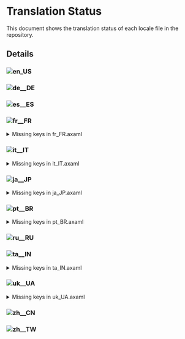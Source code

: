# Translation Status

This document shows the translation status of each locale file in the repository.

## Details

### ![en_US](https://img.shields.io/badge/en__US-%E2%88%9A-brightgreen)

### ![de__DE](https://img.shields.io/badge/de__DE-%E2%88%9A-brightgreen)

### ![es__ES](https://img.shields.io/badge/es__ES-%E2%88%9A-brightgreen)

### ![fr__FR](https://img.shields.io/badge/fr__FR-78.68%25-yellow)

<details>
<summary>Missing keys in fr_FR.axaml</summary>

- Text.AddToIgnore
- Text.AddToIgnore.Pattern
- Text.AddToIgnore.Storage
- Text.App.Hide
- Text.App.ShowAll
- Text.Askpass.Passphrase
- Text.Avatar.Load
- Text.Bisect
- Text.Bisect.Abort
- Text.Bisect.Bad
- Text.Bisect.Detecting
- Text.Bisect.Good
- Text.Bisect.Skip
- Text.Bisect.WaitingForRange
- Text.BranchCM.ResetToSelectedCommit
- Text.BranchCM.SwitchToWorktree
- Text.BranchTree.Ahead
- Text.BranchTree.AheadBehind
- Text.BranchTree.Behind
- Text.BranchTree.InvalidUpstream
- Text.BranchTree.Remote
- Text.BranchTree.Status
- Text.BranchTree.Tracking
- Text.BranchTree.URL
- Text.BranchTree.Worktree
- Text.ChangeSubmoduleUrl
- Text.ChangeSubmoduleUrl.Submodule
- Text.ChangeSubmoduleUrl.URL
- Text.Checkout.RecurseSubmodules
- Text.Checkout.WarnLostCommits
- Text.Checkout.WithFastForward
- Text.Checkout.WithFastForward.Upstream
- Text.CommitCM.CopyAuthor
- Text.CommitCM.CopyCommitMessage
- Text.CommitCM.CopyCommitter
- Text.CommitCM.CopySubject
- Text.CommitCM.InteractiveRebase
- Text.CommitCM.InteractiveRebase.Drop
- Text.CommitCM.InteractiveRebase.Edit
- Text.CommitCM.InteractiveRebase.Fixup
- Text.CommitCM.InteractiveRebase.Manually
- Text.CommitCM.InteractiveRebase.Reword
- Text.CommitCM.InteractiveRebase.Squash
- Text.CommitCM.PushRevision
- Text.CommitCM.Rebase
- Text.CommitCM.Reset
- Text.CommitDetail.Changes.Count
- Text.CommitDetail.Info.Key
- Text.CommitDetail.Info.Signer
- Text.CommitMessageTextBox.PasteAndReplaceAll
- Text.CommitMessageTextBox.SubjectCount
- Text.Configure.CommitMessageTemplate.BuiltinVars
- Text.Configure.CustomAction.Arguments.Tip
- Text.Configure.CustomAction.InputControls
- Text.Configure.CustomAction.InputControls.Edit
- Text.Configure.CustomAction.Scope.Remote
- Text.Configure.CustomAction.Scope.Tag
- Text.Configure.Git.PreferredMergeMode
- Text.Configure.IssueTracker.AddSampleGerritChangeIdCommit
- Text.Configure.IssueTracker.Share
- Text.ConfigureCustomActionControls
- Text.ConfigureCustomActionControls.CheckedValue
- Text.ConfigureCustomActionControls.CheckedValue.Tip
- Text.ConfigureCustomActionControls.Description
- Text.ConfigureCustomActionControls.DefaultValue
- Text.ConfigureCustomActionControls.IsFolder
- Text.ConfigureCustomActionControls.Label
- Text.ConfigureCustomActionControls.Options
- Text.ConfigureCustomActionControls.Options.Tip
- Text.ConfigureCustomActionControls.Type
- Text.ConfirmEmptyCommit.Continue
- Text.ConfirmEmptyCommit.NoLocalChanges
- Text.ConfirmEmptyCommit.StageAllThenCommit
- Text.ConfirmEmptyCommit.WithLocalChanges
- Text.ConfirmRestart.Title
- Text.ConfirmRestart.Message
- Text.CreateBranch.OverwriteExisting
- Text.DeinitSubmodule
- Text.DeinitSubmodule.Force
- Text.DeinitSubmodule.Path
- Text.DeleteMultiTags
- Text.DeleteMultiTags.DeleteFromRemotes
- Text.DeleteMultiTags.Tip
- Text.Diff.Image.Blend
- Text.Diff.Image.SideBySide
- Text.Diff.Image.Swipe
- Text.Diff.New
- Text.Diff.Old
- Text.Diff.Submodule.Deleted
- Text.DirHistories
- Text.DirtyState.HasLocalChanges
- Text.DirtyState.HasPendingPullOrPush
- Text.DirtyState.UpToDate
- Text.Discard.IncludeUntracked
- Text.ExecuteCustomAction.Target
- Text.ExecuteCustomAction.Repository
- Text.GitFlow.FinishWithPush
- Text.GitFlow.FinishWithSquash
- Text.Hotkeys.Global.SwitchWorkspace
- Text.Hotkeys.Global.SwitchTab
- Text.Hotkeys.TextEditor.OpenExternalMergeTool
- Text.InteractiveRebase.ReorderTip
- Text.Launcher.Pages
- Text.Launcher.Workspaces
- Text.Merge.Edit
- Text.MoveSubmodule
- Text.MoveSubmodule.MoveTo
- Text.MoveSubmodule.Submodule
- Text.Preferences.AI.ReadApiKeyFromEnv
- Text.Preferences.Appearance.UseAutoHideScrollBars
- Text.Preferences.General.EnableCompactFolders
- Text.Preferences.General.ShowChangesPageByDefault
- Text.Preferences.Git.IgnoreCRAtEOLInDiff
- Text.Preferences.Git.UseLibsecret
- Text.Pull.RecurseSubmodules
- Text.Push.New
- Text.Push.Revision
- Text.Push.Revision.Title
- Text.RemoteCM.CustomAction
- Text.Repository.BranchSort
- Text.Repository.BranchSort.ByCommitterDate
- Text.Repository.BranchSort.ByName
- Text.Repository.ClearStashes
- Text.Repository.Dashboard
- Text.Repository.MoreOptions
- Text.Repository.OnlyHighlightCurrentBranchInGraph
- Text.Repository.Search.ByContent
- Text.Repository.Search.ByPath
- Text.Repository.ShowDecoratedCommitsOnly
- Text.Repository.ShowFirstParentOnly
- Text.Repository.ShowFlags
- Text.Repository.ShowLostCommits
- Text.Repository.ShowSubmodulesAsTree
- Text.Repository.UseRelativeTimeInGraph
- Text.Repository.ViewLogs
- Text.Repository.Visit
- Text.ResetWithoutCheckout
- Text.ResetWithoutCheckout.MoveTo
- Text.ResetWithoutCheckout.Target
- Text.ScanRepositories.UseCustomDir
- Text.SetSubmoduleBranch
- Text.SetSubmoduleBranch.Submodule
- Text.SetSubmoduleBranch.Current
- Text.SetSubmoduleBranch.New
- Text.SetSubmoduleBranch.New.Tip
- Text.Stash.Mode
- Text.StashCM.CopyMessage
- Text.Submodule.Branch
- Text.Submodule.CopyBranch
- Text.Submodule.Deinit
- Text.Submodule.Histories
- Text.Submodule.Move
- Text.Submodule.RelativePath
- Text.Submodule.RelativePath.Placeholder
- Text.Submodule.SetBranch
- Text.Submodule.SetURL
- Text.Submodule.Status
- Text.Submodule.Status.Modified
- Text.Submodule.Status.NotInited
- Text.Submodule.Status.RevisionChanged
- Text.Submodule.Status.Unmerged
- Text.Submodule.Update
- Text.Submodule.URL
- Text.Tag.Tagger
- Text.Tag.Time
- Text.TagCM.Copy.Message
- Text.TagCM.Copy.Name
- Text.TagCM.Copy.Tagger
- Text.TagCM.CopyName
- Text.TagCM.CustomAction
- Text.TagCM.DeleteMultiple
- Text.UpdateSubmodules.UpdateToRemoteTrackingBranch
- Text.ViewLogs
- Text.ViewLogs.Clear
- Text.ViewLogs.CopyLog
- Text.ViewLogs.Delete
- Text.WorkingCopy.AddToGitIgnore.InFolder
- Text.WorkingCopy.ClearCommitHistories
- Text.WorkingCopy.ClearCommitHistories.Confirm
- Text.WorkingCopy.ConfirmCommitWithDetachedHead
- Text.WorkingCopy.ConfirmCommitWithFilter
- Text.WorkingCopy.Conflicts.OpenExternalMergeTool
- Text.WorkingCopy.Conflicts.OpenExternalMergeToolAllConflicts
- Text.WorkingCopy.Conflicts.UseMine
- Text.WorkingCopy.Conflicts.UseTheirs
- Text.WorkingCopy.NoVerify
- Text.WorkingCopy.ResetAuthor
- Text.Worktree.Open

</details>

### ![it__IT](https://img.shields.io/badge/it__IT-97.85%25-yellow)

<details>
<summary>Missing keys in it_IT.axaml</summary>

- Text.BranchCM.SwitchToWorktree
- Text.BranchTree.Ahead
- Text.BranchTree.AheadBehind
- Text.BranchTree.Behind
- Text.BranchTree.Status
- Text.BranchTree.Worktree
- Text.CommitMessageTextBox.PasteAndReplaceAll
- Text.DirtyState.HasLocalChanges
- Text.DirtyState.HasPendingPullOrPush
- Text.DirtyState.UpToDate
- Text.Preferences.AI.ReadApiKeyFromEnv
- Text.Preferences.Appearance.UseAutoHideScrollBars
- Text.Preferences.General.EnableCompactFolders
- Text.Preferences.General.ShowChangesPageByDefault
- Text.ScanRepositories.UseCustomDir
- Text.WorkingCopy.ClearCommitHistories
- Text.WorkingCopy.ClearCommitHistories.Confirm
- Text.WorkingCopy.NoVerify
- Text.Worktree.Open

</details>

### ![ja__JP](https://img.shields.io/badge/ja__JP-78.68%25-yellow)

<details>
<summary>Missing keys in ja_JP.axaml</summary>

- Text.AddToIgnore
- Text.AddToIgnore.Pattern
- Text.AddToIgnore.Storage
- Text.App.Hide
- Text.App.ShowAll
- Text.Askpass.Passphrase
- Text.Avatar.Load
- Text.Bisect
- Text.Bisect.Abort
- Text.Bisect.Bad
- Text.Bisect.Detecting
- Text.Bisect.Good
- Text.Bisect.Skip
- Text.Bisect.WaitingForRange
- Text.BranchCM.CompareWithCurrent
- Text.BranchCM.ResetToSelectedCommit
- Text.BranchCM.SwitchToWorktree
- Text.BranchTree.Ahead
- Text.BranchTree.AheadBehind
- Text.BranchTree.Behind
- Text.BranchTree.InvalidUpstream
- Text.BranchTree.Remote
- Text.BranchTree.Status
- Text.BranchTree.Tracking
- Text.BranchTree.URL
- Text.BranchTree.Worktree
- Text.ChangeSubmoduleUrl
- Text.ChangeSubmoduleUrl.Submodule
- Text.ChangeSubmoduleUrl.URL
- Text.Checkout.RecurseSubmodules
- Text.Checkout.WarnLostCommits
- Text.Checkout.WithFastForward
- Text.Checkout.WithFastForward.Upstream
- Text.CommitCM.CopyAuthor
- Text.CommitCM.CopyCommitMessage
- Text.CommitCM.CopyCommitter
- Text.CommitCM.CopySubject
- Text.CommitCM.InteractiveRebase
- Text.CommitCM.InteractiveRebase.Drop
- Text.CommitCM.InteractiveRebase.Edit
- Text.CommitCM.InteractiveRebase.Fixup
- Text.CommitCM.InteractiveRebase.Manually
- Text.CommitCM.InteractiveRebase.Reword
- Text.CommitCM.InteractiveRebase.Squash
- Text.CommitCM.PushRevision
- Text.CommitCM.Rebase
- Text.CommitCM.Reset
- Text.CommitDetail.Changes.Count
- Text.CommitDetail.Info.Key
- Text.CommitDetail.Info.Signer
- Text.CommitMessageTextBox.PasteAndReplaceAll
- Text.CommitMessageTextBox.SubjectCount
- Text.Configure.CommitMessageTemplate.BuiltinVars
- Text.Configure.CustomAction.Arguments.Tip
- Text.Configure.CustomAction.InputControls
- Text.Configure.CustomAction.InputControls.Edit
- Text.Configure.CustomAction.Scope.Remote
- Text.Configure.CustomAction.Scope.Tag
- Text.Configure.Git.PreferredMergeMode
- Text.Configure.IssueTracker.AddSampleGerritChangeIdCommit
- Text.Configure.IssueTracker.Share
- Text.ConfigureCustomActionControls
- Text.ConfigureCustomActionControls.CheckedValue
- Text.ConfigureCustomActionControls.CheckedValue.Tip
- Text.ConfigureCustomActionControls.Description
- Text.ConfigureCustomActionControls.DefaultValue
- Text.ConfigureCustomActionControls.IsFolder
- Text.ConfigureCustomActionControls.Label
- Text.ConfigureCustomActionControls.Options
- Text.ConfigureCustomActionControls.Options.Tip
- Text.ConfigureCustomActionControls.Type
- Text.ConfirmEmptyCommit.Continue
- Text.ConfirmEmptyCommit.NoLocalChanges
- Text.ConfirmEmptyCommit.StageAllThenCommit
- Text.ConfirmEmptyCommit.WithLocalChanges
- Text.ConfirmRestart.Title
- Text.ConfirmRestart.Message
- Text.CreateBranch.OverwriteExisting
- Text.DeinitSubmodule
- Text.DeinitSubmodule.Force
- Text.DeinitSubmodule.Path
- Text.DeleteMultiTags
- Text.DeleteMultiTags.DeleteFromRemotes
- Text.DeleteMultiTags.Tip
- Text.Diff.Image.Blend
- Text.Diff.Image.SideBySide
- Text.Diff.Image.Swipe
- Text.Diff.New
- Text.Diff.Old
- Text.Diff.Submodule.Deleted
- Text.DirHistories
- Text.DirtyState.HasLocalChanges
- Text.DirtyState.HasPendingPullOrPush
- Text.DirtyState.UpToDate
- Text.Discard.IncludeUntracked
- Text.ExecuteCustomAction.Target
- Text.ExecuteCustomAction.Repository
- Text.GitFlow.FinishWithPush
- Text.GitFlow.FinishWithSquash
- Text.Hotkeys.Global.SwitchWorkspace
- Text.Hotkeys.Global.SwitchTab
- Text.Hotkeys.TextEditor.OpenExternalMergeTool
- Text.InteractiveRebase.ReorderTip
- Text.Launcher.Pages
- Text.Launcher.Workspaces
- Text.Merge.Edit
- Text.MoveSubmodule
- Text.MoveSubmodule.MoveTo
- Text.MoveSubmodule.Submodule
- Text.Preferences.AI.ReadApiKeyFromEnv
- Text.Preferences.Appearance.UseAutoHideScrollBars
- Text.Preferences.General.EnableCompactFolders
- Text.Preferences.General.ShowChangesPageByDefault
- Text.Preferences.Git.IgnoreCRAtEOLInDiff
- Text.Preferences.Git.UseLibsecret
- Text.Pull.RecurseSubmodules
- Text.Push.New
- Text.Push.Revision
- Text.Push.Revision.Title
- Text.RemoteCM.CustomAction
- Text.Repository.BranchSort
- Text.Repository.BranchSort.ByCommitterDate
- Text.Repository.BranchSort.ByName
- Text.Repository.ClearStashes
- Text.Repository.Dashboard
- Text.Repository.FilterCommits
- Text.Repository.MoreOptions
- Text.Repository.OnlyHighlightCurrentBranchInGraph
- Text.Repository.Search.ByContent
- Text.Repository.Search.ByPath
- Text.Repository.ShowDecoratedCommitsOnly
- Text.Repository.ShowFirstParentOnly
- Text.Repository.ShowFlags
- Text.Repository.ShowLostCommits
- Text.Repository.ShowSubmodulesAsTree
- Text.Repository.UseRelativeTimeInGraph
- Text.Repository.ViewLogs
- Text.Repository.Visit
- Text.ResetWithoutCheckout
- Text.ResetWithoutCheckout.MoveTo
- Text.ResetWithoutCheckout.Target
- Text.ScanRepositories.UseCustomDir
- Text.SetSubmoduleBranch
- Text.SetSubmoduleBranch.Submodule
- Text.SetSubmoduleBranch.Current
- Text.SetSubmoduleBranch.New
- Text.SetSubmoduleBranch.New.Tip
- Text.Stash.Mode
- Text.StashCM.CopyMessage
- Text.Submodule.Branch
- Text.Submodule.CopyBranch
- Text.Submodule.Deinit
- Text.Submodule.Histories
- Text.Submodule.Move
- Text.Submodule.SetBranch
- Text.Submodule.SetURL
- Text.Submodule.Status
- Text.Submodule.Status.Modified
- Text.Submodule.Status.NotInited
- Text.Submodule.Status.RevisionChanged
- Text.Submodule.Status.Unmerged
- Text.Submodule.Update
- Text.Submodule.URL
- Text.Tag.Tagger
- Text.Tag.Time
- Text.TagCM.Copy.Message
- Text.TagCM.Copy.Name
- Text.TagCM.Copy.Tagger
- Text.TagCM.CopyName
- Text.TagCM.CustomAction
- Text.TagCM.DeleteMultiple
- Text.UpdateSubmodules.UpdateToRemoteTrackingBranch
- Text.ViewLogs
- Text.ViewLogs.Clear
- Text.ViewLogs.CopyLog
- Text.ViewLogs.Delete
- Text.WorkingCopy.AddToGitIgnore.InFolder
- Text.WorkingCopy.ClearCommitHistories
- Text.WorkingCopy.ClearCommitHistories.Confirm
- Text.WorkingCopy.ConfirmCommitWithDetachedHead
- Text.WorkingCopy.ConfirmCommitWithFilter
- Text.WorkingCopy.Conflicts.OpenExternalMergeTool
- Text.WorkingCopy.Conflicts.OpenExternalMergeToolAllConflicts
- Text.WorkingCopy.Conflicts.UseMine
- Text.WorkingCopy.Conflicts.UseTheirs
- Text.WorkingCopy.NoVerify
- Text.WorkingCopy.ResetAuthor
- Text.Worktree.Open

</details>

### ![pt__BR](https://img.shields.io/badge/pt__BR-72.22%25-red)

<details>
<summary>Missing keys in pt_BR.axaml</summary>

- Text.AddToIgnore
- Text.AddToIgnore.Pattern
- Text.AddToIgnore.Storage
- Text.AIAssistant.Regen
- Text.AIAssistant.Use
- Text.App.Hide
- Text.App.ShowAll
- Text.ApplyStash
- Text.ApplyStash.DropAfterApply
- Text.ApplyStash.RestoreIndex
- Text.ApplyStash.Stash
- Text.Askpass.Passphrase
- Text.Avatar.Load
- Text.Bisect
- Text.Bisect.Abort
- Text.Bisect.Bad
- Text.Bisect.Detecting
- Text.Bisect.Good
- Text.Bisect.Skip
- Text.Bisect.WaitingForRange
- Text.BranchCM.CustomAction
- Text.BranchCM.MergeMultiBranches
- Text.BranchCM.ResetToSelectedCommit
- Text.BranchCM.SwitchToWorktree
- Text.BranchTree.Ahead
- Text.BranchTree.AheadBehind
- Text.BranchTree.Behind
- Text.BranchTree.InvalidUpstream
- Text.BranchTree.Remote
- Text.BranchTree.Status
- Text.BranchTree.Tracking
- Text.BranchTree.URL
- Text.BranchTree.Worktree
- Text.ChangeSubmoduleUrl
- Text.ChangeSubmoduleUrl.Submodule
- Text.ChangeSubmoduleUrl.URL
- Text.Checkout.RecurseSubmodules
- Text.Checkout.WarnLostCommits
- Text.Checkout.WithFastForward
- Text.Checkout.WithFastForward.Upstream
- Text.Clone.RecurseSubmodules
- Text.CommitCM.CopyAuthor
- Text.CommitCM.CopyCommitMessage
- Text.CommitCM.CopyCommitter
- Text.CommitCM.CopySubject
- Text.CommitCM.InteractiveRebase
- Text.CommitCM.InteractiveRebase.Drop
- Text.CommitCM.InteractiveRebase.Edit
- Text.CommitCM.InteractiveRebase.Fixup
- Text.CommitCM.InteractiveRebase.Manually
- Text.CommitCM.InteractiveRebase.Reword
- Text.CommitCM.InteractiveRebase.Squash
- Text.CommitCM.Merge
- Text.CommitCM.MergeMultiple
- Text.CommitCM.PushRevision
- Text.CommitCM.Rebase
- Text.CommitCM.Reset
- Text.CommitDetail.Changes.Count
- Text.CommitDetail.Files.Search
- Text.CommitDetail.Info.Children
- Text.CommitDetail.Info.Key
- Text.CommitDetail.Info.Signer
- Text.CommitMessageTextBox.PasteAndReplaceAll
- Text.CommitMessageTextBox.SubjectCount
- Text.Configure.CommitMessageTemplate.BuiltinVars
- Text.Configure.CustomAction.Arguments.Tip
- Text.Configure.CustomAction.InputControls
- Text.Configure.CustomAction.InputControls.Edit
- Text.Configure.CustomAction.Scope.Branch
- Text.Configure.CustomAction.Scope.Remote
- Text.Configure.CustomAction.Scope.Tag
- Text.Configure.CustomAction.WaitForExit
- Text.Configure.Git.PreferredMergeMode
- Text.Configure.IssueTracker.AddSampleGerritChangeIdCommit
- Text.Configure.IssueTracker.AddSampleGiteeIssue
- Text.Configure.IssueTracker.AddSampleGiteePullRequest
- Text.Configure.IssueTracker.Share
- Text.ConfigureCustomActionControls
- Text.ConfigureCustomActionControls.CheckedValue
- Text.ConfigureCustomActionControls.CheckedValue.Tip
- Text.ConfigureCustomActionControls.Description
- Text.ConfigureCustomActionControls.DefaultValue
- Text.ConfigureCustomActionControls.IsFolder
- Text.ConfigureCustomActionControls.Label
- Text.ConfigureCustomActionControls.Options
- Text.ConfigureCustomActionControls.Options.Tip
- Text.ConfigureCustomActionControls.Type
- Text.ConfirmEmptyCommit.Continue
- Text.ConfirmEmptyCommit.NoLocalChanges
- Text.ConfirmEmptyCommit.StageAllThenCommit
- Text.ConfirmEmptyCommit.WithLocalChanges
- Text.ConfirmRestart.Title
- Text.ConfirmRestart.Message
- Text.CopyFullPath
- Text.CreateBranch.OverwriteExisting
- Text.DeinitSubmodule
- Text.DeinitSubmodule.Force
- Text.DeinitSubmodule.Path
- Text.DeleteMultiTags
- Text.DeleteMultiTags.DeleteFromRemotes
- Text.DeleteMultiTags.Tip
- Text.DeleteRepositoryNode.Path
- Text.DeleteRepositoryNode.TipForGroup
- Text.DeleteRepositoryNode.TipForRepository
- Text.Diff.First
- Text.Diff.Image.Blend
- Text.Diff.Image.SideBySide
- Text.Diff.Image.Swipe
- Text.Diff.Last
- Text.Diff.New
- Text.Diff.Old
- Text.Diff.Submodule.Deleted
- Text.DirHistories
- Text.DirtyState.HasLocalChanges
- Text.DirtyState.HasPendingPullOrPush
- Text.DirtyState.UpToDate
- Text.Discard.IncludeUntracked
- Text.ExecuteCustomAction.Target
- Text.ExecuteCustomAction.Repository
- Text.Fetch.Force
- Text.FileCM.ResolveUsing
- Text.GitFlow.FinishWithPush
- Text.GitFlow.FinishWithSquash
- Text.Hotkeys.Global.Clone
- Text.Hotkeys.Global.SwitchWorkspace
- Text.Hotkeys.Global.SwitchTab
- Text.Hotkeys.TextEditor.OpenExternalMergeTool
- Text.InProgress.CherryPick.Head
- Text.InProgress.Merge.Operating
- Text.InProgress.Rebase.StoppedAt
- Text.InProgress.Revert.Head
- Text.InteractiveRebase.ReorderTip
- Text.Launcher.Pages
- Text.Launcher.Workspaces
- Text.Merge.Edit
- Text.Merge.Source
- Text.MergeMultiple
- Text.MergeMultiple.CommitChanges
- Text.MergeMultiple.Strategy
- Text.MergeMultiple.Targets
- Text.MoveSubmodule
- Text.MoveSubmodule.MoveTo
- Text.MoveSubmodule.Submodule
- Text.Preferences.AI.ReadApiKeyFromEnv
- Text.Preferences.AI.Streaming
- Text.Preferences.Appearance.EditorTabWidth
- Text.Preferences.Appearance.UseAutoHideScrollBars
- Text.Preferences.General.DateFormat
- Text.Preferences.General.EnableCompactFolders
- Text.Preferences.General.ShowChangesPageByDefault
- Text.Preferences.General.ShowChildren
- Text.Preferences.General.ShowTagsInGraph
- Text.Preferences.Git.IgnoreCRAtEOLInDiff
- Text.Preferences.Git.SSLVerify
- Text.Preferences.Git.UseLibsecret
- Text.Pull.RecurseSubmodules
- Text.Push.New
- Text.Push.Revision
- Text.Push.Revision.Title
- Text.RemoteCM.CustomAction
- Text.Repository.BranchSort
- Text.Repository.BranchSort.ByCommitterDate
- Text.Repository.BranchSort.ByName
- Text.Repository.ClearStashes
- Text.Repository.Dashboard
- Text.Repository.FilterCommits
- Text.Repository.HistoriesLayout
- Text.Repository.HistoriesLayout.Horizontal
- Text.Repository.HistoriesLayout.Vertical
- Text.Repository.HistoriesOrder
- Text.Repository.MoreOptions
- Text.Repository.Notifications.Clear
- Text.Repository.OnlyHighlightCurrentBranchInGraph
- Text.Repository.Search.ByContent
- Text.Repository.Search.ByPath
- Text.Repository.ShowDecoratedCommitsOnly
- Text.Repository.ShowFirstParentOnly
- Text.Repository.ShowFlags
- Text.Repository.ShowLostCommits
- Text.Repository.ShowSubmodulesAsTree
- Text.Repository.Skip
- Text.Repository.Tags.OrderByCreatorDate
- Text.Repository.Tags.OrderByName
- Text.Repository.Tags.Sort
- Text.Repository.UseRelativeTimeInGraph
- Text.Repository.ViewLogs
- Text.Repository.Visit
- Text.ResetWithoutCheckout
- Text.ResetWithoutCheckout.MoveTo
- Text.ResetWithoutCheckout.Target
- Text.ScanRepositories.UseCustomDir
- Text.SetSubmoduleBranch
- Text.SetSubmoduleBranch.Submodule
- Text.SetSubmoduleBranch.Current
- Text.SetSubmoduleBranch.New
- Text.SetSubmoduleBranch.New.Tip
- Text.SetUpstream
- Text.SetUpstream.Local
- Text.SetUpstream.Unset
- Text.SetUpstream.Upstream
- Text.SHALinkCM.NavigateTo
- Text.Stash.Mode
- Text.StashCM.CopyMessage
- Text.StashCM.SaveAsPatch
- Text.Submodule.Branch
- Text.Submodule.CopyBranch
- Text.Submodule.Deinit
- Text.Submodule.Histories
- Text.Submodule.Move
- Text.Submodule.SetBranch
- Text.Submodule.SetURL
- Text.Submodule.Status
- Text.Submodule.Status.Modified
- Text.Submodule.Status.NotInited
- Text.Submodule.Status.RevisionChanged
- Text.Submodule.Status.Unmerged
- Text.Submodule.Update
- Text.Submodule.URL
- Text.Tag.Tagger
- Text.Tag.Time
- Text.TagCM.Copy.Message
- Text.TagCM.Copy.Name
- Text.TagCM.Copy.Tagger
- Text.TagCM.CopyName
- Text.TagCM.CustomAction
- Text.TagCM.DeleteMultiple
- Text.UpdateSubmodules.UpdateToRemoteTrackingBranch
- Text.ViewLogs
- Text.ViewLogs.Clear
- Text.ViewLogs.CopyLog
- Text.ViewLogs.Delete
- Text.WorkingCopy.AddToGitIgnore.InFolder
- Text.WorkingCopy.ClearCommitHistories
- Text.WorkingCopy.ClearCommitHistories.Confirm
- Text.WorkingCopy.CommitToEdit
- Text.WorkingCopy.ConfirmCommitWithDetachedHead
- Text.WorkingCopy.ConfirmCommitWithFilter
- Text.WorkingCopy.Conflicts.OpenExternalMergeTool
- Text.WorkingCopy.Conflicts.OpenExternalMergeToolAllConflicts
- Text.WorkingCopy.Conflicts.UseMine
- Text.WorkingCopy.Conflicts.UseTheirs
- Text.WorkingCopy.NoVerify
- Text.WorkingCopy.ResetAuthor
- Text.WorkingCopy.SignOff
- Text.Worktree.Open

</details>

### ![ru__RU](https://img.shields.io/badge/ru__RU-%E2%88%9A-brightgreen)

### ![ta__IN](https://img.shields.io/badge/ta__IN-78.80%25-yellow)

<details>
<summary>Missing keys in ta_IN.axaml</summary>

- Text.AddToIgnore
- Text.AddToIgnore.Pattern
- Text.AddToIgnore.Storage
- Text.App.Hide
- Text.App.ShowAll
- Text.Askpass.Passphrase
- Text.Avatar.Load
- Text.Bisect
- Text.Bisect.Abort
- Text.Bisect.Bad
- Text.Bisect.Detecting
- Text.Bisect.Good
- Text.Bisect.Skip
- Text.Bisect.WaitingForRange
- Text.BranchCM.CompareWithCurrent
- Text.BranchCM.ResetToSelectedCommit
- Text.BranchCM.SwitchToWorktree
- Text.BranchTree.Ahead
- Text.BranchTree.AheadBehind
- Text.BranchTree.Behind
- Text.BranchTree.InvalidUpstream
- Text.BranchTree.Remote
- Text.BranchTree.Status
- Text.BranchTree.Tracking
- Text.BranchTree.URL
- Text.BranchTree.Worktree
- Text.ChangeSubmoduleUrl
- Text.ChangeSubmoduleUrl.Submodule
- Text.ChangeSubmoduleUrl.URL
- Text.Checkout.RecurseSubmodules
- Text.Checkout.WarnLostCommits
- Text.Checkout.WithFastForward
- Text.Checkout.WithFastForward.Upstream
- Text.CommitCM.CopyAuthor
- Text.CommitCM.CopyCommitMessage
- Text.CommitCM.CopyCommitter
- Text.CommitCM.CopySubject
- Text.CommitCM.InteractiveRebase
- Text.CommitCM.InteractiveRebase.Drop
- Text.CommitCM.InteractiveRebase.Edit
- Text.CommitCM.InteractiveRebase.Fixup
- Text.CommitCM.InteractiveRebase.Manually
- Text.CommitCM.InteractiveRebase.Reword
- Text.CommitCM.InteractiveRebase.Squash
- Text.CommitCM.PushRevision
- Text.CommitCM.Rebase
- Text.CommitCM.Reset
- Text.CommitDetail.Changes.Count
- Text.CommitDetail.Info.Key
- Text.CommitDetail.Info.Signer
- Text.CommitMessageTextBox.PasteAndReplaceAll
- Text.CommitMessageTextBox.SubjectCount
- Text.Configure.CommitMessageTemplate.BuiltinVars
- Text.Configure.CustomAction.Arguments.Tip
- Text.Configure.CustomAction.InputControls
- Text.Configure.CustomAction.InputControls.Edit
- Text.Configure.CustomAction.Scope.Remote
- Text.Configure.CustomAction.Scope.Tag
- Text.Configure.Git.PreferredMergeMode
- Text.Configure.IssueTracker.AddSampleGerritChangeIdCommit
- Text.Configure.IssueTracker.Share
- Text.ConfigureCustomActionControls
- Text.ConfigureCustomActionControls.CheckedValue
- Text.ConfigureCustomActionControls.CheckedValue.Tip
- Text.ConfigureCustomActionControls.Description
- Text.ConfigureCustomActionControls.DefaultValue
- Text.ConfigureCustomActionControls.IsFolder
- Text.ConfigureCustomActionControls.Label
- Text.ConfigureCustomActionControls.Options
- Text.ConfigureCustomActionControls.Options.Tip
- Text.ConfigureCustomActionControls.Type
- Text.ConfirmEmptyCommit.Continue
- Text.ConfirmEmptyCommit.NoLocalChanges
- Text.ConfirmEmptyCommit.StageAllThenCommit
- Text.ConfirmEmptyCommit.WithLocalChanges
- Text.ConfirmRestart.Title
- Text.ConfirmRestart.Message
- Text.CreateBranch.OverwriteExisting
- Text.DeinitSubmodule
- Text.DeinitSubmodule.Force
- Text.DeinitSubmodule.Path
- Text.DeleteMultiTags
- Text.DeleteMultiTags.DeleteFromRemotes
- Text.DeleteMultiTags.Tip
- Text.Diff.Image.Blend
- Text.Diff.Image.SideBySide
- Text.Diff.Image.Swipe
- Text.Diff.New
- Text.Diff.Old
- Text.Diff.Submodule.Deleted
- Text.DirHistories
- Text.DirtyState.HasLocalChanges
- Text.DirtyState.HasPendingPullOrPush
- Text.DirtyState.UpToDate
- Text.Discard.IncludeUntracked
- Text.ExecuteCustomAction.Target
- Text.ExecuteCustomAction.Repository
- Text.GitFlow.FinishWithPush
- Text.GitFlow.FinishWithSquash
- Text.Hotkeys.Global.SwitchWorkspace
- Text.Hotkeys.Global.SwitchTab
- Text.Hotkeys.TextEditor.OpenExternalMergeTool
- Text.InteractiveRebase.ReorderTip
- Text.Launcher.Pages
- Text.Launcher.Workspaces
- Text.Merge.Edit
- Text.MoveSubmodule
- Text.MoveSubmodule.MoveTo
- Text.MoveSubmodule.Submodule
- Text.Preferences.AI.ReadApiKeyFromEnv
- Text.Preferences.Appearance.UseAutoHideScrollBars
- Text.Preferences.General.EnableCompactFolders
- Text.Preferences.General.ShowChangesPageByDefault
- Text.Preferences.Git.IgnoreCRAtEOLInDiff
- Text.Preferences.Git.UseLibsecret
- Text.Pull.RecurseSubmodules
- Text.Push.New
- Text.Push.Revision
- Text.Push.Revision.Title
- Text.RemoteCM.CustomAction
- Text.Repository.BranchSort
- Text.Repository.BranchSort.ByCommitterDate
- Text.Repository.BranchSort.ByName
- Text.Repository.ClearStashes
- Text.Repository.Dashboard
- Text.Repository.MoreOptions
- Text.Repository.OnlyHighlightCurrentBranchInGraph
- Text.Repository.Search.ByContent
- Text.Repository.Search.ByPath
- Text.Repository.ShowDecoratedCommitsOnly
- Text.Repository.ShowFirstParentOnly
- Text.Repository.ShowFlags
- Text.Repository.ShowLostCommits
- Text.Repository.ShowSubmodulesAsTree
- Text.Repository.UseRelativeTimeInGraph
- Text.Repository.ViewLogs
- Text.Repository.Visit
- Text.ResetWithoutCheckout
- Text.ResetWithoutCheckout.MoveTo
- Text.ResetWithoutCheckout.Target
- Text.ScanRepositories.UseCustomDir
- Text.SetSubmoduleBranch
- Text.SetSubmoduleBranch.Submodule
- Text.SetSubmoduleBranch.Current
- Text.SetSubmoduleBranch.New
- Text.SetSubmoduleBranch.New.Tip
- Text.Stash.Mode
- Text.StashCM.CopyMessage
- Text.Submodule.Branch
- Text.Submodule.CopyBranch
- Text.Submodule.Deinit
- Text.Submodule.Histories
- Text.Submodule.Move
- Text.Submodule.SetBranch
- Text.Submodule.SetURL
- Text.Submodule.Status
- Text.Submodule.Status.Modified
- Text.Submodule.Status.NotInited
- Text.Submodule.Status.RevisionChanged
- Text.Submodule.Status.Unmerged
- Text.Submodule.Update
- Text.Submodule.URL
- Text.Tag.Tagger
- Text.Tag.Time
- Text.TagCM.Copy.Message
- Text.TagCM.Copy.Name
- Text.TagCM.Copy.Tagger
- Text.TagCM.CopyName
- Text.TagCM.CustomAction
- Text.TagCM.DeleteMultiple
- Text.UpdateSubmodules.Target
- Text.UpdateSubmodules.UpdateToRemoteTrackingBranch
- Text.ViewLogs
- Text.ViewLogs.Clear
- Text.ViewLogs.CopyLog
- Text.ViewLogs.Delete
- Text.WorkingCopy.AddToGitIgnore.InFolder
- Text.WorkingCopy.ClearCommitHistories
- Text.WorkingCopy.ClearCommitHistories.Confirm
- Text.WorkingCopy.ConfirmCommitWithDetachedHead
- Text.WorkingCopy.Conflicts.OpenExternalMergeTool
- Text.WorkingCopy.Conflicts.OpenExternalMergeToolAllConflicts
- Text.WorkingCopy.Conflicts.UseMine
- Text.WorkingCopy.Conflicts.UseTheirs
- Text.WorkingCopy.NoVerify
- Text.WorkingCopy.ResetAuthor
- Text.Worktree.Open

</details>

### ![uk__UA](https://img.shields.io/badge/uk__UA-79.93%25-yellow)

<details>
<summary>Missing keys in uk_UA.axaml</summary>

- Text.AddToIgnore
- Text.AddToIgnore.Pattern
- Text.AddToIgnore.Storage
- Text.App.Hide
- Text.App.ShowAll
- Text.Askpass.Passphrase
- Text.Avatar.Load
- Text.Bisect
- Text.Bisect.Abort
- Text.Bisect.Bad
- Text.Bisect.Detecting
- Text.Bisect.Good
- Text.Bisect.Skip
- Text.Bisect.WaitingForRange
- Text.BranchCM.ResetToSelectedCommit
- Text.BranchCM.SwitchToWorktree
- Text.BranchTree.Ahead
- Text.BranchTree.AheadBehind
- Text.BranchTree.Behind
- Text.BranchTree.InvalidUpstream
- Text.BranchTree.Remote
- Text.BranchTree.Status
- Text.BranchTree.Tracking
- Text.BranchTree.URL
- Text.BranchTree.Worktree
- Text.ChangeSubmoduleUrl
- Text.ChangeSubmoduleUrl.Submodule
- Text.ChangeSubmoduleUrl.URL
- Text.Checkout.RecurseSubmodules
- Text.Checkout.WarnLostCommits
- Text.Checkout.WithFastForward
- Text.Checkout.WithFastForward.Upstream
- Text.CommitCM.CopyAuthor
- Text.CommitCM.CopyCommitMessage
- Text.CommitCM.CopyCommitter
- Text.CommitCM.CopySubject
- Text.CommitCM.InteractiveRebase
- Text.CommitCM.InteractiveRebase.Drop
- Text.CommitCM.InteractiveRebase.Edit
- Text.CommitCM.InteractiveRebase.Fixup
- Text.CommitCM.InteractiveRebase.Manually
- Text.CommitCM.InteractiveRebase.Reword
- Text.CommitCM.InteractiveRebase.Squash
- Text.CommitCM.PushRevision
- Text.CommitCM.Rebase
- Text.CommitCM.Reset
- Text.CommitDetail.Changes.Count
- Text.CommitDetail.Info.Key
- Text.CommitDetail.Info.Signer
- Text.CommitMessageTextBox.PasteAndReplaceAll
- Text.CommitMessageTextBox.SubjectCount
- Text.Configure.CommitMessageTemplate.BuiltinVars
- Text.Configure.CustomAction.Arguments.Tip
- Text.Configure.CustomAction.InputControls
- Text.Configure.CustomAction.InputControls.Edit
- Text.Configure.CustomAction.Scope.Remote
- Text.Configure.CustomAction.Scope.Tag
- Text.Configure.IssueTracker.AddSampleGerritChangeIdCommit
- Text.Configure.IssueTracker.Share
- Text.ConfigureCustomActionControls
- Text.ConfigureCustomActionControls.CheckedValue
- Text.ConfigureCustomActionControls.CheckedValue.Tip
- Text.ConfigureCustomActionControls.Description
- Text.ConfigureCustomActionControls.DefaultValue
- Text.ConfigureCustomActionControls.IsFolder
- Text.ConfigureCustomActionControls.Label
- Text.ConfigureCustomActionControls.Options
- Text.ConfigureCustomActionControls.Options.Tip
- Text.ConfigureCustomActionControls.Type
- Text.ConfigureWorkspace.Name
- Text.ConfirmRestart.Title
- Text.ConfirmRestart.Message
- Text.CreateBranch.OverwriteExisting
- Text.DeinitSubmodule
- Text.DeinitSubmodule.Force
- Text.DeinitSubmodule.Path
- Text.DeleteMultiTags
- Text.DeleteMultiTags.DeleteFromRemotes
- Text.DeleteMultiTags.Tip
- Text.Diff.Image.Blend
- Text.Diff.Image.SideBySide
- Text.Diff.Image.Swipe
- Text.Diff.New
- Text.Diff.Old
- Text.Diff.Submodule.Deleted
- Text.DirHistories
- Text.DirtyState.HasLocalChanges
- Text.DirtyState.HasPendingPullOrPush
- Text.DirtyState.UpToDate
- Text.Discard.IncludeUntracked
- Text.ExecuteCustomAction.Target
- Text.ExecuteCustomAction.Repository
- Text.GitFlow.FinishWithPush
- Text.GitFlow.FinishWithSquash
- Text.Hotkeys.Global.SwitchWorkspace
- Text.Hotkeys.Global.SwitchTab
- Text.Hotkeys.TextEditor.OpenExternalMergeTool
- Text.InteractiveRebase.ReorderTip
- Text.Launcher.Pages
- Text.Launcher.Workspaces
- Text.Merge.Edit
- Text.MoveSubmodule
- Text.MoveSubmodule.MoveTo
- Text.MoveSubmodule.Submodule
- Text.Preferences.AI.ReadApiKeyFromEnv
- Text.Preferences.Appearance.UseAutoHideScrollBars
- Text.Preferences.General.EnableCompactFolders
- Text.Preferences.General.ShowChangesPageByDefault
- Text.Preferences.Git.IgnoreCRAtEOLInDiff
- Text.Preferences.Git.UseLibsecret
- Text.Pull.RecurseSubmodules
- Text.Push.New
- Text.Push.Revision
- Text.Push.Revision.Title
- Text.RemoteCM.CustomAction
- Text.Repository.BranchSort
- Text.Repository.BranchSort.ByCommitterDate
- Text.Repository.BranchSort.ByName
- Text.Repository.ClearStashes
- Text.Repository.Dashboard
- Text.Repository.MoreOptions
- Text.Repository.OnlyHighlightCurrentBranchInGraph
- Text.Repository.Search.ByContent
- Text.Repository.Search.ByPath
- Text.Repository.ShowDecoratedCommitsOnly
- Text.Repository.ShowFirstParentOnly
- Text.Repository.ShowFlags
- Text.Repository.ShowLostCommits
- Text.Repository.ShowSubmodulesAsTree
- Text.Repository.UseRelativeTimeInGraph
- Text.Repository.ViewLogs
- Text.Repository.Visit
- Text.ResetWithoutCheckout
- Text.ResetWithoutCheckout.MoveTo
- Text.ResetWithoutCheckout.Target
- Text.ScanRepositories.UseCustomDir
- Text.SetSubmoduleBranch
- Text.SetSubmoduleBranch.Submodule
- Text.SetSubmoduleBranch.Current
- Text.SetSubmoduleBranch.New
- Text.SetSubmoduleBranch.New.Tip
- Text.Stash.Mode
- Text.StashCM.CopyMessage
- Text.Submodule.Branch
- Text.Submodule.CopyBranch
- Text.Submodule.Deinit
- Text.Submodule.Histories
- Text.Submodule.Move
- Text.Submodule.SetBranch
- Text.Submodule.SetURL
- Text.Submodule.Status
- Text.Submodule.Status.Modified
- Text.Submodule.Status.NotInited
- Text.Submodule.Status.RevisionChanged
- Text.Submodule.Status.Unmerged
- Text.Submodule.Update
- Text.Submodule.URL
- Text.Tag.Tagger
- Text.Tag.Time
- Text.TagCM.Copy.Message
- Text.TagCM.Copy.Name
- Text.TagCM.Copy.Tagger
- Text.TagCM.CopyName
- Text.TagCM.CustomAction
- Text.TagCM.DeleteMultiple
- Text.UpdateSubmodules.UpdateToRemoteTrackingBranch
- Text.ViewLogs
- Text.ViewLogs.Clear
- Text.ViewLogs.CopyLog
- Text.ViewLogs.Delete
- Text.WorkingCopy.AddToGitIgnore.InFolder
- Text.WorkingCopy.ClearCommitHistories
- Text.WorkingCopy.ClearCommitHistories.Confirm
- Text.WorkingCopy.ConfirmCommitWithDetachedHead
- Text.WorkingCopy.NoVerify
- Text.WorkingCopy.ResetAuthor
- Text.Worktree.Open

</details>

### ![zh__CN](https://img.shields.io/badge/zh__CN-%E2%88%9A-brightgreen)

### ![zh__TW](https://img.shields.io/badge/zh__TW-%E2%88%9A-brightgreen)